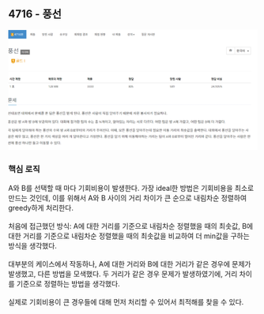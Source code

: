 ## 4716 - 풍선
![default](./image/0110-1.PNG)

### 핵심 로직
A와 B를 선택할 때 마다 기회비용이 발생한다.
가장 ideal한 방법은 기회비용을 최소로 만드는 것인데, 이를 위해서 A와 B 사이의 거리 차이가 큰 순으로 내림차순 정렬하여 greedy하게 처리한다.
<br></br>
처음에 접근했던 방식: A에 대한 거리를 기준으로 내림차순 정렬했을 때의 최솟값, B에 대한 거리를 기준으로 내림차순 정렬했을 때의 최솟값을 비교하여 더 min값을 구하는 방식을 생각했다.
<br></br>
대부분의 케이스에서 작동하나, A에 대한 거리와 B에 대한 거리가 같은 경우에 문제가 발생했고, 다른 방법을 모색했다. 두 거리가 같은 경우 문제가 발생하였기에, 거리 차이를 기준으로 정렬하는 방법을 생각했다.
<br></br>
실제로 기회비용이 큰 경우들에 대해 먼저 처리할 수 있어서
최적해를 찾을 수 있다.